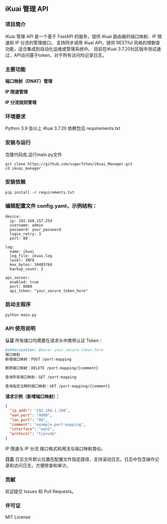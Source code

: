## iKuai 管理 API
### 项目简介
iKuai 管理 API 是一个基于 FastAPI 的服务，提供 iKuai 路由器的端口映射、IP 限速和 IP 分流的管理接口。
支持同步调用 iKuai API，提供 RESTful 风格的增删查功能，适合集成到自动化运维或管理系统中。
目前在iKuai 3.7.20社区版中测试通过，API访问基于token，对于所有访问均记录日志。

### 主要功能
**端口映射（DNAT）管理**

**IP 限速管理**

**IP 分流规则管理**


### 环境要求
Python 3.9 及以上
iKuai 3.7.20
依赖包见 requirements.txt

### 安装与运行
克隆代码库,运行main.py文件

```shell
git clone https://github.com/sugar7chan/iKuai_Manager.git
cd ikuai_manager

```

### 安装依赖
```shell
pip install -r requirements.txt
```

### 编辑配置文件 config.yaml，示例结构：
```shell
device:
  ip: 192.168.157.254
  username: admin
  password: your_password
  login_retry: 3
  port: 80

log:
  name: ikuai
  log_file: ikuai.log
  level: INFO
  max_bytes: 10485760
  backup_count: 3

api_server:
  enabled: true
  port: 8080
  api_token: "your_secure_token_here"
```

### 启动主程序
```shell
python main.py
```

### API 使用说明
**认证**
所有接口均需要在请求头中携带认证 Token：
```markdown
Authorization: Bearer your_secure_token_here
端口映射
新增端口映射：POST /port-mapping

删除端口映射：DELETE /port-mapping/{comment}

查询所有端口映射：GET /port-mapping

查询指定注释的端口映射：GET /port-mapping/{comment}
```


**请求示例（新增端口映射）：**

```json
{
  "ip_addr": "192.168.1.100",
  "wan_port": "8080",
  "lan_port": "80",
  "comment": "example-port-mapping",
  "interface": "wan1",
  "protocol": "tcp+udp"
}
```
IP 限速与 IP 分流
接口格式和用法与端口映射类似。

**日志**
日志文件默认位置在配置文件指定路径，支持滚动日志。日志中包含操作记录和访问日志，方便排查和审计。

### 贡献
欢迎提交 Issues 和 Pull Requests。

### 许可证
MIT License